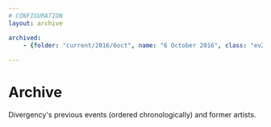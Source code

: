 ```yaml
---
# CONFIGURATION
layout: archive

archived:
    - {folder: "current/2016/6oct", name: "6 October 2016", class: "ev2016"}
            
---
```

# Archive
Divergency's previous events (ordered chronologically) and former artists.
